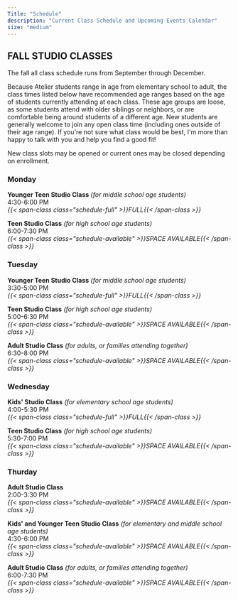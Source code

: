 ```yaml
---
Title: "Schedule"
description: "Current Class Schedule and Upcoming Events Calendar"
size: "medium"
---
```


## FALL STUDIO CLASSES

The fall all class schedule runs from September through December.

Because Atelier students range in age from elementary school to adult, the class times listed below have recommended age ranges based on the age of students currently attending at each class. These age groups are loose, as some students attend with older siblings or neighbors, or are comfortable being around students of a different age. New students are generally welcome to join any open class time (including ones outside of their age range). If you're not sure what class would be best, I'm more than happy to talk with you and help you find a good fit!

New class slots may be opened or current ones may be closed depending on enrollment.

### Monday

__Younger Teen Studio Class__ _(for middle school age students)_\
4:30-6:00 PM\
*{{< span-class class="schedule-full" >}}FULL{{< /span-class >}}*

__Teen Studio Class__ _(for high school age students)_\
6:00-7:30 PM\
*{{< span-class class="schedule-available" >}}SPACE AVAILABLE{{< /span-class >}}*



### Tuesday

__Younger Teen Studio Class__ _(for middle school age students)_\
 3:30-5:00 PM\
*{{< span-class class="schedule-full" >}}FULL{{< /span-class >}}*

__Teen Studio Class__ _(for high school age students)_\
5:00-6:30 PM\
 *{{< span-class class="schedule-available" >}}SPACE AVAILABLE{{< /span-class >}}*

__Adult Studio Class__ _(for adults, or families attending together)_\
6:30-8:00 PM\
*{{< span-class class="schedule-available" >}}SPACE AVAILABLE{{< /span-class >}}*



### Wednesday

__Kids' Studio Class__ _(for elementary school age students)_\
4:00-5:30 PM\
*{{< span-class class="schedule-full" >}}FULL{{< /span-class >}}*

__Teen Studio Class__ _(for high school age students)_\
5:30-7:00 PM\
*{{< span-class class="schedule-available" >}}SPACE AVAILABLE{{< /span-class >}}*



### Thurday

__Adult Studio Class__\
2:00-3:30 PM\
*{{< span-class class="schedule-available" >}}SPACE AVAILABLE{{< /span-class >}}*


__Kids' and Younger Teen Studio Class__ _(for elementary and middle school age students)_\
4:30-6:00 PM\
*{{< span-class class="schedule-available" >}}SPACE AVAILABLE{{< /span-class >}}*


__Adult Studio Class__ _(for adults, or families attending together)_\
6:00-7:30 PM\
*{{< span-class class="schedule-available" >}}SPACE AVAILABLE{{< /span-class >}}*

